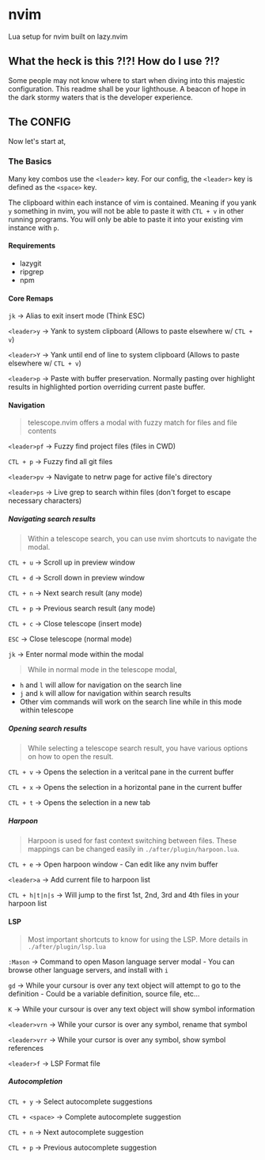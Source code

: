 # nvim

Lua setup for nvim built on lazy.nvim


## What the heck is this ?!?! How do I use ?!?

Some people may not know where to start when diving into this majestic configuration. 
This readme shall be your lighthouse. A beacon of hope in the dark stormy waters that is the developer experience. 

## The CONFIG

Now let's start at,

### The Basics

Many key combos use the `<leader>` key. For our config, the `<leader>` key is defined
as the `<space>` key.

The clipboard within each instance of vim is contained. Meaning if you yank `y`
something in nvim, you will not be able to paste it with `CTL + v` in other 
running programs. You will only be able to paste it into your existing vim 
instance with `p`.

#### Requirements

- lazygit
- ripgrep
- npm

#### Core Remaps

`jk` -> Alias to exit insert mode (Think ESC)

`<leader>y` -> Yank to system clipboard (Allows to paste elsewhere w/ `CTL + v`)

`<leader>Y` -> Yank until end of line to system clipboard (Allows to paste elsewhere w/ `CTL + v`)

`<leader>p` -> Paste with buffer preservation. Normally pasting over highlight 
results in highlighted portion overriding current paste buffer. 

#### Navigation
> telescope.nvim offers a modal with fuzzy match for files and file contents

`<leader>pf` -> Fuzzy find project files (files in CWD)

`CTL + p` -> Fuzzy find all git files

`<leader>pv` -> Navigate to netrw page for active file's directory

`<leader>ps` -> Live grep to search within files (don't forget to escape necessary characters)

##### Navigating search results
> Within a telescope search, you can use nvim shortcuts to navigate the modal.

`CTL + u` -> Scroll up in preview window

`CTL + d` -> Scroll down in preview window

`CTL + n` -> Next search result (any mode)

`CTL + p` -> Previous search result (any mode)

`CTL + c` -> Close telescope (insert mode)

`ESC` -> Close telescope (normal mode)

`jk` -> Enter normal mode within the modal

> While in normal mode in the telescope modal,

- `h` and `l` will allow for navigation on the search line
- `j` and `k` will allow for navigation within search results
- Other vim commands will work on the search line while in this mode within
telescope

##### Opening search results
> While selecting a telescope search result, you have various options on how to open the result.

`CTL + v` -> Opens the selection in a veritcal pane in the current buffer

`CTL + x` -> Opens the selection in a horizontal pane in the current buffer

`CTL + t` -> Opens the selection in a new tab

##### Harpoon

> Harpoon is used for fast context switching between files. These mappings can be changed easily in `./after/plugin/harpoon.lua`.

`CTL + e` -> Open harpoon window
    - Can edit like any nvim buffer

`<leader>a` -> Add current file to harpoon list

`CTL + h|t|n|s` -> Will jump to the first 1st, 2nd, 3rd and 4th files in your harpoon list

#### LSP

> Most important shortcuts to know for using the LSP. More details in `./after/plugin/lsp.lua`

`:Mason` -> Command to open Mason language server modal
    - You can browse other language servers, and install with `i`

`gd` -> While your cursour is over any text object will attempt to go to the definition
    - Could be a variable definition, source file, etc...

`K` -> While your cursour is over any text object will show symbol information

`<leader>vrn` -> While your cursor is over any symbol, rename that symbol

`<leader>vrr` -> While your cursor is over any symbol, show symbol references

`<leader>f` -> LSP Format file

##### Autocompletion

`CTL + y` -> Select autocomplete suggestions

`CTL + <space>` -> Complete autocomplete suggestion

`CTL + n` -> Next autocomplete suggestion

`CTL + p` -> Previous autocomplete suggestion


